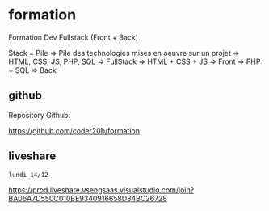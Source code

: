 # formation

Formation Dev Fullstack (Front + Back)

Stack = Pile
=> Pile des technologies mises en oeuvre sur un projet
=> HTML, CSS, JS, PHP, SQL  => FullStack
=> HTML + CSS + JS          => Front
=> PHP + SQL                => Back

## github

Repository Github:

https://github.com/coder20b/formation

## liveshare

    lundi 14/12
    
https://prod.liveshare.vsengsaas.visualstudio.com/join?BA06A7D550C010BE9340916658D84BC26728
